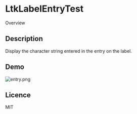 LtkLabelEntryTest
====

Overview

## Description
Display the character string entered in the entry on the label.

## Demo
![entry.png](https://github.com/fireflower0/LtkLabelEntryTest/img/entry.png)

## Licence
MIT
